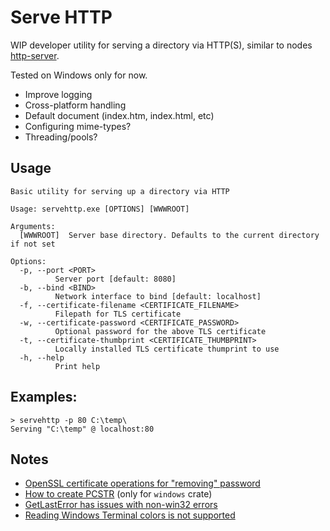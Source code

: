 # Serve HTTP

WIP developer utility for serving a directory via HTTP(S), similar to
nodes [http-server](https://www.npmjs.com/package/http-server).

Tested on Windows only for now.

- Improve logging
- Cross-platform handling
- Default document (index.htm, index.html, etc)
- Configuring mime-types?
- Threading/pools?

## Usage

    Basic utility for serving up a directory via HTTP

    Usage: servehttp.exe [OPTIONS] [WWWROOT]

    Arguments:
      [WWWROOT]  Server base directory. Defaults to the current directory if not set

    Options:
      -p, --port <PORT>
              Server port [default: 8080]
      -b, --bind <BIND>
              Network interface to bind [default: localhost]
      -f, --certificate-filename <CERTIFICATE_FILENAME>
              Filepath for TLS certificate
      -w, --certificate-password <CERTIFICATE_PASSWORD>
              Optional password for the above TLS certificate
      -t, --certificate-thumbprint <CERTIFICATE_THUMBPRINT>
              Locally installed TLS certificate thumprint to use
      -h, --help
              Print help

## Examples:

	> servehttp -p 80 C:\temp\
	Serving "C:\temp" @ localhost:80

## Notes

- [OpenSSL certificate operations for "removing" password](https://serverfault.com/a/1106205/18877)
- [How to create PCSTR](https://github.com/microsoft/windows-rs/issues/2344) (only for `windows` crate)
- [GetLastError has issues with non-win32 errors](https://github.com/microsoft/windows-rs/issues/2639)
- [Reading Windows Terminal colors is not supported](https://github.com/microsoft/terminal/issues/3718)